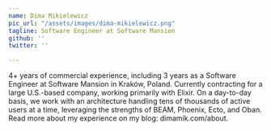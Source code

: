 ```yaml
---
name: Dima Mikielewicz
pic_url: "/assets/images/dima-mikielewicz.png"
tagline: Software Engineer at Software Mansion
github: ''
twitter: ''

---
```

4+ years of commercial experience, including 3 years as a Software Engineer at Software Mansion in Kraków, Poland. Currently contracting for a large U.S.-based company, working primarily with Elixir. On a day-to-day basis, we work with an architecture handling tens of thousands of active users at a time, leveraging the strengths of BEAM, Phoenix, Ecto, and Oban. Read more about my experience on my blog: dimamik.com/about.
